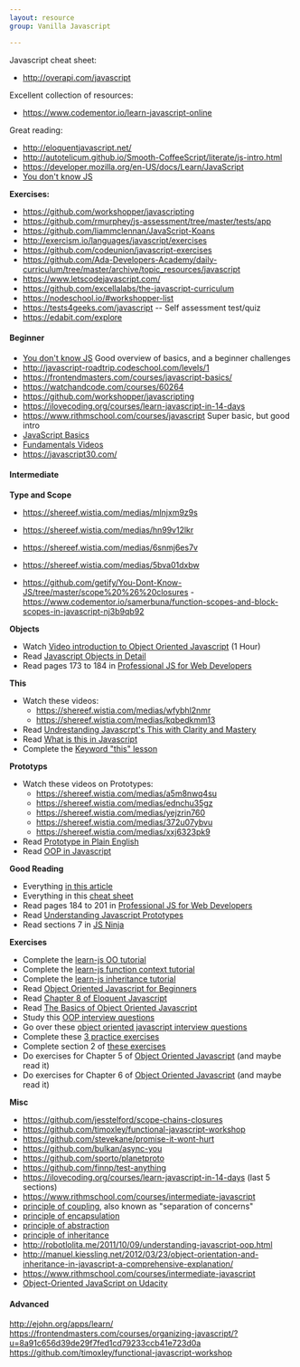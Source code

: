 ```yaml
---
layout: resource
group: Vanilla Javascript

---
```

<!-- General resources go here -->

Javascript cheat sheet:
- <http://overapi.com/javascript>

Excellent collection of resources:
- <https://www.codementor.io/learn-javascript-online>

Great reading:
- <http://eloquentjavascript.net/>
- <http://autotelicum.github.io/Smooth-CoffeeScript/literate/js-intro.html>
- <https://developer.mozilla.org/en-US/docs/Learn/JavaScript>
- [You don't know JS](https://github.com/getify/You-Dont-Know-JS)

**Exercises:**

- <https://github.com/workshopper/javascripting>
- <https://github.com/rmurphey/js-assessment/tree/master/tests/app>
- <https://github.com/liammclennan/JavaScript-Koans>
- <http://exercism.io/languages/javascript/exercises>
- <https://github.com/codeunion/javascript-exercises>
- <https://github.com/Ada-Developers-Academy/daily-curriculum/tree/master/archive/topic_resources/javascript>
- <https://www.letscodejavascript.com/>
- <https://github.com/excellalabs/the-javascript-curriculum>
- <https://nodeschool.io/#workshopper-list>
- <https://tests4geeks.com/javascript> -- Self assessment test/quiz
- <https://edabit.com/explore>


#### Beginner

- [You don't know JS](https://github.com/getify/You-Dont-Know-JS/blob/master/up%20&%20going/ch1.md#practice) Good overview of basics, and a beginner challenges
- <http://javascript-roadtrip.codeschool.com/levels/1>
- <https://frontendmasters.com/courses/javascript-basics/>
- <https://watchandcode.com/courses/60264>
- <https://github.com/workshopper/javascripting>
- <https://ilovecoding.org/courses/learn-javascript-in-14-days>
- <https://www.rithmschool.com/courses/javascript> Super basic, but good intro
- [JavaScript Basics](https://www.udacity.com/course/javascript-basics--ud804)
- [Fundamentals Videos](https://channel9.msdn.com/Series/JavaScript-Fundamentals-Development-for-Absolute-Beginners)
- <https://javascript30.com/>

#### Intermediate

**Type and Scope**

- <https://shereef.wistia.com/medias/mlnjxm9z9s>
- <https://shereef.wistia.com/medias/hn99v12lkr>
- <https://shereef.wistia.com/medias/6snmj6es7v>
- <https://shereef.wistia.com/medias/5bva01dxbw>

- <https://github.com/getify/You-Dont-Know-JS/tree/master/scope%20%26%20closures>
-<https://www.codementor.io/samerbuna/function-scopes-and-block-scopes-in-javascript-nj3b9qb92>

**Objects**

- Watch [Video introduction to Object Oriented Javascript](https://www.youtube.com/watch?v=O8wwnhdkPE4) (1 Hour)
- Read [Javascript Objects in Detail](http://javascriptissexy.com/javascript-objects-in-detail/)
- Read pages 173 to 184 in [Professional JS for Web Developers][projs]


**This**

- Watch these videos:
  - <https://shereef.wistia.com/medias/wfybhl2nmr>
  - <https://shereef.wistia.com/medias/kqbedkmm13>
- Read [Undrestanding Javascrpt's This with Clarity and Mastery](http://javascriptissexy.com/understand-javascripts-this-with-clarity-and-master-it/)
- Read [What is this in Javascript](http://www.code-sample.com/2015/06/what-is-this-in-javascript.html)
- Complete the [Keyword "this" lesson][udacity]


**Prototyps**

- Watch these videos on Prototypes:
  - <https://shereef.wistia.com/medias/a5m8nwq4su>
  - <https://shereef.wistia.com/medias/ednchu35gz>
  - <https://shereef.wistia.com/medias/yejzrin760>
  - <https://shereef.wistia.com/medias/372u07ybvu>
  - <https://shereef.wistia.com/medias/xxj6323pk9>
- Read [Prototype in Plain English](http://javascriptissexy.com/javascript-prototype-in-plain-detailed-language/)
- Read [OOP in Javascript](http://javascriptissexy.com/oop-in-javascript-what-you-need-to-know/)


**Good Reading**

- Everything [in this article](http://javascriptissexy.com/oop-in-javascript-what-you-need-to-know/)
- Everything in this [cheat sheet][cheat]
- Read pages 184 to 201 in [Professional JS for Web Developers][projs]
- Read [Understanding Javascript Prototypes](https://javascriptweblog.wordpress.com/2010/06/07/understanding-javascript-prototypes/)
- Read sections 7 in [JS Ninja](ninja)

**Exercises**

- Complete the [learn-js OO tutorial](https://www.learn-js.org/en/Object_Oriented_JavaScript)
- Complete the [learn-js function context tutorial](https://www.learn-js.org/en/Function_Context)
- Complete the [learn-js inheritance tutorial](https://www.learn-js.org/en/Inheritance)
- Read [Object Oriented Javascript for Beginners](https://developer.mozilla.org/en-US/docs/Learn/JavaScript/Objects/Object-oriented_JS)
- Read [Chapter 8 of Eloquent Javascript](http://eloquentjavascript.net/1st_edition/chapter8.html)
- Read [The Basics of Object Oriented Javascript](https://code.tutsplus.com/tutorials/the-basics-of-object-oriented-javascript--net-7670)
- Study this [OOP interview questions](http://www.code-sample.com/2015/04/javascript-interview-questions-answers.html)
- Go over these [object oriented javascript interview questions](https://blog.kevinchisholm.com/object-oriented-javascript/javascript-interview-questions-object-oriented-javascript/)
- Complete these [3 practice exercises](https://www.ibm.com/developerworks/library/wa-objects-pr/)
- Complete section 2 of [these exercises](http://ynonperek.com/javascript-exer.html)
- Do exercises for Chapter 5 of [Object Oriented Javascript][oojs] (and maybe read it)
- Do exercises for Chapter 6 of [Object Oriented Javascript][oojs] (and maybe read it)

**Misc**

- <https://github.com/jesstelford/scope-chains-closures>
- <https://github.com/timoxley/functional-javascript-workshop>
- <https://github.com/stevekane/promise-it-wont-hurt>
- <https://github.com/bulkan/async-you>
- <https://github.com/sporto/planetproto>
- <https://github.com/finnp/test-anything>
- <https://ilovecoding.org/courses/learn-javascript-in-14-days> (last 5 sections)
- <https://www.rithmschool.com/courses/intermediate-javascript>
- [principle of coupling][principle-coupling], also known as "separation of concerns"
- [principle of encapsulation][principle-encapsulation]
- [principle of abstraction][principle-abstraction]
- [principle of inheritance][principle-inheritance]
- <http://robotlolita.me/2011/10/09/understanding-javascript-oop.html>
- <http://manuel.kiessling.net/2012/03/23/object-orientation-and-inheritance-in-javascript-a-comprehensive-explanation/>
- <https://www.rithmschool.com/courses/intermediate-javascript>
- [Object-Oriented JavaScript on Udacity](https://www.udacity.com/course/object-oriented-javascript--ud015)

#### Advanced

<http://ejohn.org/apps/learn/>
<https://frontendmasters.com/courses/organizing-javascript/?u=8a91c656d39de29f7fed1cd79233ccb41e723d0a>
<https://github.com/timoxley/functional-javascript-workshop>

<!-- #### Jedi -->




[principle-encapsulation]: https://gamedevelopment.tutsplus.com/tutorials/quick-tip-the-oop-principle-of-encapsulation--gamedev-2187
[principle-abstraction]: https://gamedevelopment.tutsplus.com/tutorials/quick-tip-the-oop-principle-of-abstraction--gamedev-2386
[principle-inheritance]: https://gamedevelopment.tutsplus.com/tutorials/quick-tip-the-oop-principle-of-inheritance--gamedev-2536
[principle-coupling]: https://gamedevelopment.tutsplus.com/tutorials/quick-tip-the-oop-principle-of-coupling--gamedev-1935




[udacity]:https://www.udacity.com/course/object-oriented-javascript--ud015
[projs]:ftp://ftp.micronet-rostov.ru/linux-support/books/programming/JavaScript/Wrox.Professional.JavaScript.for.Web.Developers.3rd.Edition.Jan.2012.pdf
[ninja]:https://github.com/GuildCrafts/core-object-oriented-javascript/raw/master/Books/Secrets%20of%20the%20JavaScript%20Ninja%20-%20John%20Resig%20and%20Bear%20Bibeault%20-%20December%202012.pdf
[cheat]:https://github.com/GuildCrafts/core-object-oriented-javascript/raw/master/Books/Objects-Cheat-Sheet.pdf
[oojs]:ftp://ftp.micronet-rostov.ru/linux-support/books/programming/JavaScript/[Packt]%20-%20Object-Oriented%20JavaScript%20-%20[Stefanov].pdf

